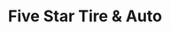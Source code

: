 ---
title: "Five Star Tire & Auto"
url: /pleasant-hill/five-star-tire-and-auto-mo-7/
shop: car repair
---